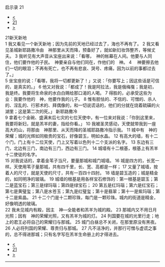 ﻿





 启示录 21




* [<](bible/REV20.md)
* [21](bible/REV.md)
* [>](bible/REV22.md)



 
21新天新地  
1 我又看见一个新天新地；因为先前的天地已经过去了，海也不再有了。 
2 我又看见圣城新耶路撒冷由　神那里从天而降，预备好了，就如新妇妆饰整齐，等候丈夫。 
3 我听见有大声音从宝座出来说：「看哪，　神的帐幕在人间。他要与人同住，他们要作他的子民。　神要亲自与他们同在，作他们的　神。 
4 　神要擦去他们一切的眼泪；不再有死亡，也不再有悲哀、哭号、疼痛，因为以前的事都过去了。」  
5 坐宝座的说：「看哪，我将一切都更新了！」又说：「你要写上；因这些话是可信的，是真实的。」 
6 他又对我说：「都成了！我是阿拉法，我是俄梅戛；我是初，我是终。我要将生命泉的水白白赐给那口渴的人喝。 
7 得胜的，必承受这些为业：我要作他的　神，他要作我的儿子。 
8 惟有胆怯的、不信的、可憎的、杀人的、淫乱的、行邪术的、拜偶像的，和一切说谎话的，他们的分就在烧着硫磺的火湖里；这是第二次的死。」 新耶路撒冷  
9 拿着七个金碗、盛满末后七灾的七位天使中，有一位来对我说：「你到这里来，我要将新妇，就是羔羊的妻，指给你看。」 
10 我被圣灵感动，天使就带我到一座高大的山，将那由　神那里、从天而降的圣城耶路撒冷指示我。 
11 城中有　神的荣耀；城的光辉如同极贵的宝石，好像碧玉，明如水晶。 
12 有高大的墙，有十二个门，门上有十二位天使，门上又写着以色列十二个支派的名字。 
13 东边有三门，北边有三门，南边有三门，西边有三门。 
14 城墙有十二根基，根基上有羔羊十二使徒的名字。  
15 对我说话的，拿着金苇子当尺，要量那城和城门城墙。 
16 城是四方的，长宽一样。天使用苇子量那城，共有四千里，长、宽、高都是一样； 
17 又量了城墙，按着人的尺寸，就是天使的尺寸，共有一百四十四肘。 
18 墙是碧玉造的；城是精金的，如同明净的玻璃。 
19 城墙的根基是用各样宝石修饰的：第一根基是碧玉；第二是蓝宝石；第三是绿玛瑙；第四是绿宝石； 
20 第五是红玛瑙；第六是红宝石；第七是黄璧玺；第八是水苍玉；第九是红璧玺；第十是翡翠；第十一是紫玛瑙；第十二是紫晶。 
21 十二个门是十二颗珍珠，每门是一颗珍珠。城内的街道是精金，好像明透的玻璃。  
22 我未见城内有殿，因主　神—全能者和羔羊为城的殿。 
23 那城内又不用日月光照；因有　神的荣耀光照，又有羔羊为城的灯。 
24 列国要在城的光里行走；地上的君王必将自己的荣耀归与那城。 
25 城门白昼总不关闭，在那里原没有黑夜。 
26 人必将列国的荣耀、尊贵归与那城。 
27 凡不洁净的，并那行可憎与虚谎之事的，总不得进那城；只有名字写在羔羊生命册上的才得进去。 
* [<](bible/REV20.md)
* [21](bible/REV.md)
* [>](bible/REV22.md)





---









